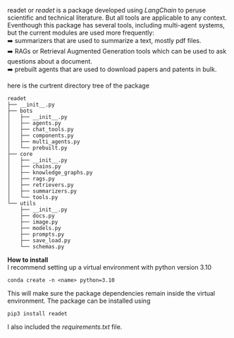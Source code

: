 readet or _readet_ is a package developed using _LangChain_ to peruse scientific and technical literature. But all tools are applicable to any context. </br>
Eventhough this package has several tools, including multi-agent systems, but the current modules are used more frequently: </br>
➡️ summarizers that are used to summarize a text, mostly pdf files. </br>
➡️ RAGs or Retrieval Augmented Generation tools which can be used to ask questions about a document. </br>
➡️ prebuilt agents that are used to download papers and patents in bulk. </br>

here is the curtrent directory tree of the package </br>
```console
readet
├── __init__.py
├── bots
│   ├── __init__.py
│   ├── agents.py
│   ├── chat_tools.py
│   ├── components.py
│   ├── multi_agents.py
│   └── prebuilt.py
├── core
│   ├── __init__.py
│   ├── chains.py
│   ├── knowledge_graphs.py
│   ├── rags.py
│   ├── retrievers.py
│   ├── summarizers.py
│   └── tools.py
└── utils
    ├── __init__.py
    ├── docs.py
    ├── image.py
    ├── models.py
    ├── prompts.py
    ├── save_load.py
    └── schemas.py
```
__How to install__ </br>
I recommend setting up a virtual environment with python version 3.10 </br>
```console
conda create -n <name> python=3.10
```
This will make sure the package dependencies remain inside the virtual environment. 
The package can be installed using 
```console
pip3 install readet
```
I also included the _requirements.txt_ file.


